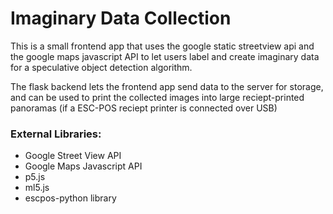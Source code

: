 # Imaginary Data Collection

This is a small frontend app that uses the google static streetview api and the google maps javascript API to let users label and create imaginary data for a speculative object detection algorithm. 

The flask backend lets the frontend app send data to the server for storage, and can be used to print the collected images into large reciept-printed panoramas (if a ESC-POS reciept printer is connected over USB)

### External Libraries:
* Google Street View API
* Google Maps Javascript API
* p5.js
* ml5.js
* escpos-python library

